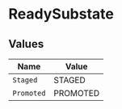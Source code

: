 # ReadySubstate


## Values

| Name       | Value      |
| ---------- | ---------- |
| `Staged`   | STAGED     |
| `Promoted` | PROMOTED   |
